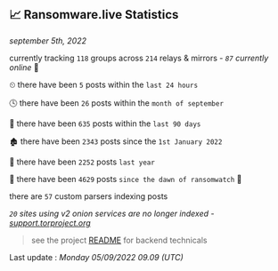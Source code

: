 
## 📈 Ransomware.live Statistics
_september 5th, 2022_

currently tracking `118` groups across `214` relays & mirrors - _`87` currently online_ 📡

⏲ there have been `5` posts within the `last 24 hours`

🕓 there have been `26` posts within the `month of september`

📅 there have been `635` posts within the `last 90 days`

🏚 there have been `2343` posts since the `1st January 2022`

🚀 there have been `2252` posts `last year`

🦕 there have been `4629` posts `since the dawn of ransomwatch` 🐣

there are `57` custom parsers indexing posts

_`20` sites using v2 onion services are no longer indexed - [support.torproject.org](https://support.torproject.org/onionservices/v2-deprecation/)_

> see the project [README](https://github.com/jmousqueton/ransomwatch#readme) for backend technicals



Last update : _Monday 05/09/2022 09.09 (UTC)_

